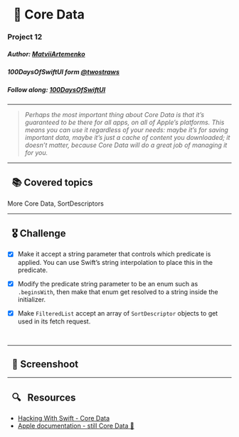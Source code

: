 
# &nbsp; 📖 Core Data 

### Project 12
##### Author: *[MatviiArtemenko](https://github.com/100DaysOfSwiftUI-MatviiArtemenko)*

##### 100DaysOfSwiftUI form *[@twostraws](https://twitter.com/twostraws "twostraws twitter page")*

##### Follow along: *[100DaysOfSwiftUI](https://www.hackingwithswift.com/100/swiftui "Hacking with Swift")*

---

> *Perhaps the most important thing about Core Data is that it’s guaranteed to be there for all apps, on all of Apple’s platforms. This means you can use it regardless of your needs: maybe it’s for saving important data, maybe it’s just a cache of content you downloaded; it doesn’t matter, because Core Data will do a great job of managing it for you.*

---

## &nbsp; 📚 Covered topics

More Core Data, SortDescriptors

---
## &nbsp; 🎖 Challenge
* [x] Make it accept a string parameter that controls which predicate is applied. You can use Swift’s string interpolation to place this in the predicate.

* [x] Modify the predicate string parameter to be an enum such as `.beginsWith`, then make that enum get resolved to a string inside the initializer.

* [x] Make `FilteredList` accept an array of `SortDescriptor` objects to get used in its fetch request.
<br>

---
## &nbsp; 📲 Screenshoot

<!-- add screenshots here!!! -->
---
##  &nbsp; 🔍 &nbsp; Resources 

* [Hacking With Swift - Core Data](https://www.hackingwithswift.com/books/ios-swiftui/core-data-wrap-up)
* [Apple documentation - still Core Data 🥲](https://developer.apple.com/documentation/coredata/)
